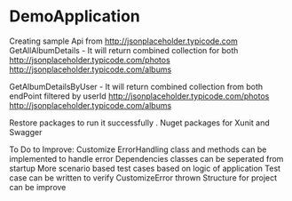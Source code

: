 # DemoApplication
Creating sample Api from http://jsonplaceholder.typicode.com
GetAllAlbumDetails - It will return combined collection for both
http://jsonplaceholder.typicode.com/photos
http://jsonplaceholder.typicode.com/albums

GetAlbumDetailsByUser - It will return combined collection from both endPoint filtered by userId
http://jsonplaceholder.typicode.com/photos
http://jsonplaceholder.typicode.com/albums



Restore packages to run it successfully . Nuget packages for Xunit and Swagger

To Do to Improve:
Customize ErrorHandling class and methods can be implemented to handle error
Dependencies classes can be seperated from startup
More scenario based test cases based on logic of application
Test case can be written to verify CustomizeError thrown
Structure for project can be improve
